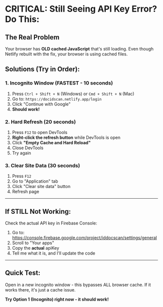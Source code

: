 # CRITICAL: Still Seeing API Key Error? Do This:

## The Real Problem

Your browser has **OLD cached JavaScript** that's still loading. Even though Netlify rebuilt with the fix, your browser is using cached files.

## Solutions (Try in Order):

### 1. Incognito Window (FASTEST - 10 seconds)
1. Press `Ctrl + Shift + N` (Windows) or `Cmd + Shift + N` (Mac)
2. Go to: `https://docidscan.netlify.app/login`
3. Click "Continue with Google"
4. **Should work!**

### 2. Hard Refresh (20 seconds)
1. Press `F12` to open DevTools
2. **Right-click the refresh button** while DevTools is open
3. Click **"Empty Cache and Hard Reload"**
4. Close DevTools
5. Try again

### 3. Clear Site Data (30 seconds)
1. Press `F12`
2. Go to "Application" tab
3. Click "Clear site data" button
4. Refresh page

---

## If STILL Not Working:

Check the actual API key in Firebase Console:
1. Go to: https://console.firebase.google.com/project/iddocscan/settings/general
2. Scroll to "Your apps"
3. Copy the **actual** apiKey
4. Tell me what it is, and I'll update the code

---

## Quick Test:

Open in a new incognito window - this bypasses ALL browser cache. If it works there, it's just a cache issue.

**Try Option 1 (Incognito) right now - it should work!**
